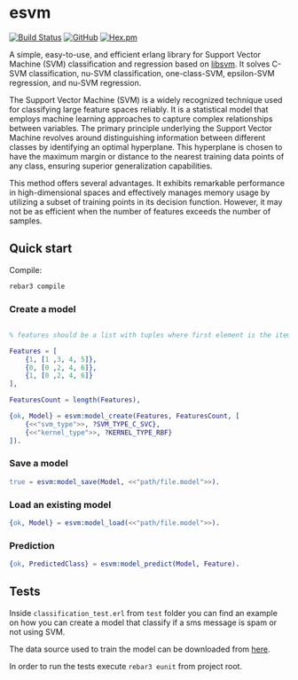 esvm
================

[![Build Status](https://travis-ci.com/silviucpp/esvm.svg?branch=master)](https://travis-ci.com/github/silviucpp/esvm)
[![GitHub](https://img.shields.io/github/license/silviucpp/esvm)](https://github.com/silviucpp/esvm/blob/master/LICENSE)
[![Hex.pm](https://img.shields.io/hexpm/v/esvm)](https://hex.pm/packages/esvm)

A simple, easy-to-use, and efficient erlang library for Support Vector Machine (SVM) classification and regression based on [libsvm](https://github.com/cjlin1/libsvm). It solves C-SVM classification, nu-SVM
classification, one-class-SVM, epsilon-SVM regression, and nu-SVM regression. 

The Support Vector Machine (SVM) is a widely recognized technique used for classifying large feature spaces reliably. It is a statistical model that employs machine learning approaches to capture complex relationships between variables.
The primary principle underlying the Support Vector Machine revolves around distinguishing information between different classes by identifying an optimal hyperplane. This hyperplane is chosen to have the maximum margin or distance 
to the nearest training data points of any class, ensuring superior generalization capabilities. 

This method offers several advantages. It exhibits remarkable performance in high-dimensional spaces and effectively manages memory usage by utilizing a subset of training points in its decision function. However, it may not be as efficient when the number of features exceeds the number of samples. 


Quick start
-----------

Compile:

```sh
rebar3 compile
```

### Create a model

```erlang

% features should be a list with tuples where first element is the item class and the second one the feature vector.

Features = [
    {1, [1 ,3, 4, 5]},
    {0, [0 ,2, 4, 6]},
    {1, [0 ,2, 4, 6]}
],

FeaturesCount = length(Features),

{ok, Model} = esvm:model_create(Features, FeaturesCount, [
    {<<"svm_type">>, ?SVM_TYPE_C_SVC},
    {<<"kernel_type">>, ?KERNEL_TYPE_RBF}
]).
```

### Save a model

```erl
true = esvm:model_save(Model, <<"path/file.model">>).
```

### Load an existing model

```erl
{ok, Model} = esvm:model_load(<<"path/file.model">>).
```

### Prediction

```erl
{ok, PredictedClass} = esvm:model_predict(Model, Feature).
```

Tests
------------

Inside `classification_test.erl` from `test` folder you can find an example on how you can create a model that classify if 
a sms message is spam or not using SVM.

The data source used to train the model can be downloaded from [here](https://archive.ics.uci.edu/dataset/228/sms+spam+collection).  

In order to run the tests execute `rebar3 eunit` from project root.
